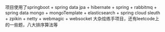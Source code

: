 项目使用了springboot + spring data jpa + hibernate + spring + rabbitmq + spring data mongo + mongoTemplate + elasticsearch + spring cloud sleuth + zpikin + netty + webmagic + websocket 
大杂烩练手项目，还有leetcode上的一些题，八大排序算法等
